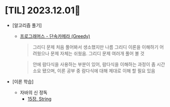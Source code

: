 # [TIL] 2023.12.01📒
 
* [알고리즘 풀기]
  * [프로그래머스 - 단속카메라 (Greedy)](https://github.com/elephant97/PROGRAMMERS/blob/main/Java/Level%203/%EB%8B%A8%EC%86%8D%EC%B9%B4%EB%A9%94%EB%9D%BC.java)
    > 그리디 문제 처음 풀어봐서 생소했지만 나름 그리디 이론을 이해하기 어려웠으나 문제 자체는 쉬웠음. 그리디 문제 여러개 풀어 볼 것

    > 안에 람다식을 사용하는 부분이 있어, 람다식을 이해하는 과정이 좀 시간 소요 됐으며, 이론 공부 중 람다식에 대해 제대로 이해 할 필요 있음
   
* [이론 학습]
  * 자바의 신 정독
    * [15장. String](../JavaStudy/string.md)
